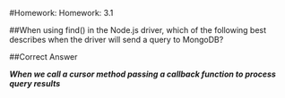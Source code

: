 #Homework: Homework: 3.1

##When using find() in the Node.js driver, which of the following best describes when the driver will send a query to MongoDB?

##Correct Answer

***When we call a cursor method passing a callback function to process query results***
